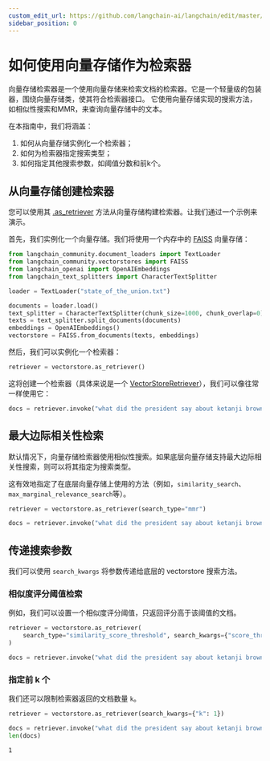 ```yaml
---
custom_edit_url: https://github.com/langchain-ai/langchain/edit/master/docs/docs/how_to/vectorstore_retriever.ipynb
sidebar_position: 0
---
```


# 如何使用向量存储作为检索器

向量存储检索器是一个使用向量存储来检索文档的检索器。它是一个轻量级的包装器，围绕向量存储类，使其符合检索器接口。
它使用向量存储实现的搜索方法，如相似性搜索和MMR，来查询向量存储中的文本。

在本指南中，我们将涵盖：

1. 如何从向量存储实例化一个检索器；
2. 如何为检索器指定搜索类型；
3. 如何指定其他搜索参数，如阈值分数和前k个。

## 从向量存储创建检索器

您可以使用其 [.as_retriever](https://api.python.langchain.com/en/latest/vectorstores/langchain_core.vectorstores.VectorStore.html#langchain_core.vectorstores.VectorStore.as_retriever) 方法从向量存储构建检索器。让我们通过一个示例来演示。

首先，我们实例化一个向量存储。我们将使用一个内存中的 [FAISS](https://api.python.langchain.com/en/latest/vectorstores/langchain_community.vectorstores.faiss.FAISS.html) 向量存储：

```python
from langchain_community.document_loaders import TextLoader
from langchain_community.vectorstores import FAISS
from langchain_openai import OpenAIEmbeddings
from langchain_text_splitters import CharacterTextSplitter

loader = TextLoader("state_of_the_union.txt")

documents = loader.load()
text_splitter = CharacterTextSplitter(chunk_size=1000, chunk_overlap=0)
texts = text_splitter.split_documents(documents)
embeddings = OpenAIEmbeddings()
vectorstore = FAISS.from_documents(texts, embeddings)
```

然后，我们可以实例化一个检索器：

```python
retriever = vectorstore.as_retriever()
```

这将创建一个检索器（具体来说是一个 [VectorStoreRetriever](https://api.python.langchain.com/en/latest/vectorstores/langchain_core.vectorstores.VectorStoreRetriever.html)），我们可以像往常一样使用它：

```python
docs = retriever.invoke("what did the president say about ketanji brown jackson?")
```

## 最大边际相关性检索
默认情况下，向量存储检索器使用相似性搜索。如果底层向量存储支持最大边际相关性搜索，则可以将其指定为搜索类型。

这有效地指定了在底层向量存储上使用的方法（例如，`similarity_search`、`max_marginal_relevance_search`等）。

```python
retriever = vectorstore.as_retriever(search_type="mmr")
```

```python
docs = retriever.invoke("what did the president say about ketanji brown jackson?")
```

## 传递搜索参数

我们可以使用 `search_kwargs` 将参数传递给底层的 vectorstore 搜索方法。

### 相似度评分阈值检索

例如，我们可以设置一个相似度评分阈值，只返回评分高于该阈值的文档。

```python
retriever = vectorstore.as_retriever(
    search_type="similarity_score_threshold", search_kwargs={"score_threshold": 0.5}
)
```

```python
docs = retriever.invoke("what did the president say about ketanji brown jackson?")
```

### 指定前 k 个

我们还可以限制检索器返回的文档数量 `k`。


```python
retriever = vectorstore.as_retriever(search_kwargs={"k": 1})
```


```python
docs = retriever.invoke("what did the president say about ketanji brown jackson?")
len(docs)
```



```output
1
```